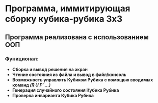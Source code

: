 # Программа, иммитирующая сборку кубика-рубика 3х3
## Программа реализована с использованием ООП
### Функционал:
+ **Сборка и вывод решения на экран**
+ **Чтение состояния из файла и вывод в файл/консоль**
+ **Возможность управлять Кубиком Рубика с помощью вводимых команд *(R U F' ...)***
+ **Генерация случайного состояния Кубика Рубика**
+ **Проверка инварианта Кубика Рубика**
